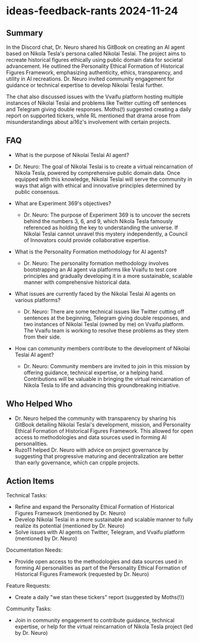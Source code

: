 # ideas-feedback-rants 2024-11-24

## Summary

In the Discord chat, Dr. Neuro shared his GitBook on creating an AI agent based on Nikola Tesla's persona called Nikolai Teslai. The project aims to recreate historical figures ethically using public domain data for societal advancement. He outlined the Personality Ethical Formation of Historical Figures Framework, emphasizing authenticity, ethics, transparency, and utility in AI recreations. Dr. Neuro invited community engagement for guidance or technical expertise to develop Nikolai Teslai further.

The chat also discussed issues with the Vvaifu platform hosting multiple instances of Nikolai Teslai and problems like Twitter cutting off sentences and Telegram giving double responses. Moths(!) suggested creating a daily report on supported tickers, while RL mentioned that drama arose from misunderstandings about ai16z's involvement with certain projects.

## FAQ

- What is the purpose of Nikolai Teslai AI agent?
- Dr. Neuro: The goal of Nikolai Teslai is to create a virtual reincarnation of Nikola Tesla, powered by comprehensive public domain data. Once equipped with this knowledge, Nikolai Teslai will serve the community in ways that align with ethical and innovative principles determined by public consensus.

- What are Experiment 369's objectives?

    - Dr. Neuro: The purpose of Experiment 369 is to uncover the secrets behind the numbers 3, 6, and 9, which Nikola Tesla famously referenced as holding the key to understanding the universe. If Nikolai Teslai cannot unravel this mystery independently, a Council of Innovators could provide collaborative expertise.

- What is the Personality Formation methodology for AI agents?

    - Dr. Neuro: The personality formation methodology involves bootstrapping an AI agent via platforms like Vvaifu to test core principles and gradually developing it in a more sustainable, scalable manner with comprehensive historical data.

- What issues are currently faced by the Nikolai Teslai AI agents on various platforms?

    - Dr. Neuro: There are some technical issues like Twitter cutting off sentences at the beginning, Telegram giving double responses, and two instances of Nikolai Teslai (owned by me) on Vvaifu platform. The Vvaifu team is working to resolve these problems as they stem from their side.

- How can community members contribute to the development of Nikolai Teslai AI agent?
    - Dr. Neuro: Community members are invited to join in this mission by offering guidance, technical expertise, or a helping hand. Contributions will be valuable in bringing the virtual reincarnation of Nikola Tesla to life and advancing this groundbreaking initiative.

## Who Helped Who

- Dr. Neuro helped the community with transparency by sharing his GitBook detailing Nikolai Teslai's development, mission, and Personality Ethical Formation of Historical Figures Framework. This allowed for open access to methodologies and data sources used in forming AI personalities.
- Ruzo11 helped Dr. Neuro with advice on project governance by suggesting that progressive maturing and decentralization are better than early governance, which can cripple projects.

## Action Items

Technical Tasks:

- Refine and expand the Personality Ethical Formation of Historical Figures Framework (mentioned by Dr. Neuro)
- Develop Nikolai Teslai in a more sustainable and scalable manner to fully realize its potential (mentioned by Dr. Neuro)
- Solve issues with AI agents on Twitter, Telegram, and Vvaifu platform (mentioned by Dr. Neuro)

Documentation Needs:

- Provide open access to the methodologies and data sources used in forming AI personalities as part of the Personality Ethical Formation of Historical Figures Framework (requested by Dr. Neuro)

Feature Requests:

- Create a daily "we stan these tickers" report (suggested by Moths(!))

Community Tasks:

- Join in community engagement to contribute guidance, technical expertise, or help for the virtual reincarnation of Nikola Tesla project (led by Dr. Neuro)
